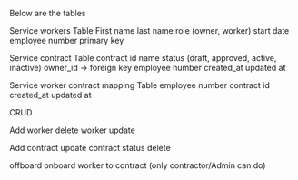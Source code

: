 Below are the tables

Service workers Table
First name
last name
role (owner, worker)
start date
employee number primary key


Service contract Table 
contract id
name
status (draft, approved, active, inactive)
owner_id -> foreign key employee number 
created_at
updated at


Service worker contract mapping Table
employee number 
contract id
created_at 
updated at



CRUD

Add worker
delete worker
update


Add contract
update contract status
delete


offboard onboard worker to contract (only contractor/Admin can do)

